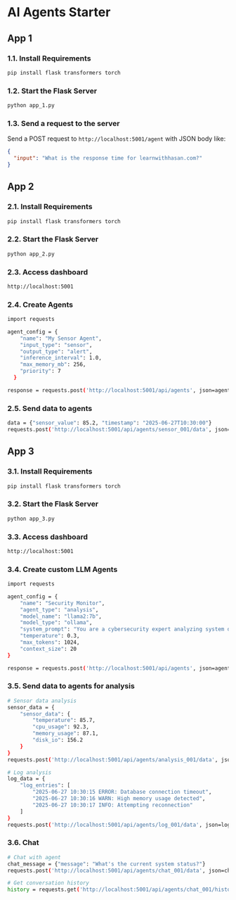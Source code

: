 # AI Agents Starter

## App 1

### 1.1. Install Requirements

```bash
pip install flask transformers torch
```

### 1.2. Start the Flask Server

```bash
python app_1.py
```

### 1.3. Send a request to the server

Send a POST request to `http://localhost:5001/agent` with JSON body like:

```json
{
  "input": "What is the response time for learnwithhasan.com?"
}
```

## App 2

### 2.1. Install Requirements

```bash
pip install flask transformers torch
```

### 2.2. Start the Flask Server

```bash
python app_2.py
```

### 2.3. Access dashboard

```.bash
http://localhost:5001
```

### 2.4. Create Agents

```bash
import requests

agent_config = {
    "name": "My Sensor Agent",
    "input_type": "sensor",
    "output_type": "alert",
    "inference_interval": 1.0,
    "max_memory_mb": 256,
    "priority": 7
  }

response = requests.post('http://localhost:5001/api/agents', json=agent_config)
```

### 2.5. Send data to agents

```bash
data = {"sensor_value": 85.2, "timestamp": "2025-06-27T10:30:00"}
requests.post('http://localhost:5001/api/agents/sensor_001/data', json=data)
```

## App 3

### 3.1. Install Requirements

```bash
pip install flask transformers torch
```

### 3.2. Start the Flask Server

```bash
python app_3.py
```

### 3.3. Access dashboard

```.bash
http://localhost:5001
```

### 3.4. Create custom LLM Agents

```bash
import requests

agent_config = {
    "name": "Security Monitor",
    "agent_type": "analysis",
    "model_name": "llama2:7b",
    "model_type": "ollama",
    "system_prompt": "You are a cybersecurity expert analyzing system data for threats.",
    "temperature": 0.3,
    "max_tokens": 1024,
    "context_size": 20
}

response = requests.post('http://localhost:5001/api/agents', json=agent_config)
```

### 3.5. Send data to agents for analysis

```bash
# Sensor data analysis
sensor_data = {
    "sensor_data": {
        "temperature": 85.7,
        "cpu_usage": 92.3,
        "memory_usage": 87.1,
        "disk_io": 156.2
    }
}
requests.post('http://localhost:5001/api/agents/analysis_001/data', json=sensor_data)

# Log analysis
log_data = {
    "log_entries": [
        "2025-06-27 10:30:15 ERROR: Database connection timeout",
        "2025-06-27 10:30:16 WARN: High memory usage detected",
        "2025-06-27 10:30:17 INFO: Attempting reconnection"
    ]
}
requests.post('http://localhost:5001/api/agents/log_001/data', json=log_data)
```

### 3.6. Chat

```bash
# Chat with agent
chat_message = {"message": "What's the current system status?"}
requests.post('http://localhost:5001/api/agents/chat_001/data', json=chat_message)

# Get conversation history
history = requests.get('http://localhost:5001/api/agents/chat_001/history').json()
```
